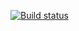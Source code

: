 [![Build status](https://ci.appveyor.com/api/projects/status/9r3uobwaww87xov1?svg=true)](https://ci.appveyor.com/project/zosha1/1-2-3-postman-echo)
